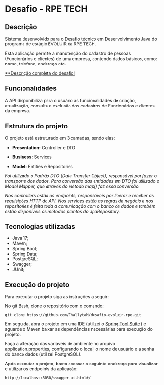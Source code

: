 # **Desafio - RPE TECH**



## Descrição

Sistema desenvolvido para o Desafio técnico em Desenvolvimento Java do programa de estágio EVOLUIR da RPE TECH.

Esta aplicação permite a manutenção do cadastro de pessoas (Funcionários e clientes) de uma empresa, contendo dados básicos, como: nome, telefone, endereço etc. 

[**Descrição completa do desafio!](https://gitlab.com/rangeldiego/desafio-estagiario-1)

## Funcionalidades

A API disponibiliza para o usuário as funcionalidades de criação, atualização, consulta e exclusão dos cadastros de Funcionários e clientes da empresa. 

## Estrutura do projeto

O projeto está estruturado em 3 camadas, sendo elas: 

* **Presentation:** Controller e DTO

* **Business:** Services 

* **Model:** Entities e Repositories

  

*Foi utilizado o Padrão DTO (Data Transfer Object), responsável por fazer o transporte dos dados.* 
*Para conversão das entidades em DTO foi utilizado o Model Mapper, que através do método map() faz essa conversão.* 

*Nos controllers estão os endpoints, responsáveis por liberar e receber as requisições HTTP da API.*
*Nos services estão as regras de negócio e nos repositories é feita toda a comunicação com o banco de dados e também estão disponíveis os métodos prontos do JpaRepository.*


## Tecnologias utilizadas

* Java 17;
* Maven;
* Spring Boot;
* Spring Data;
* PostgreSQL;
* Swagger;
* JUnit;

## Execução do projeto

Para executar o projeto siga as instruções a seguir: 

No git Bash, clone o repositório com o comando:

```
git clone https://github.com/ThallytaM/desafio-evoluir-rpe.git
```

Em seguida, abra o projeto em uma IDE (utilizei o [Spring Tool Suite](https://spring.io/tools) ) e aguarde o Maven baixar as dependências necessárias para execução do projeto.

Faça a alteração das variáveis de ambiente no arquivo application.properties, configurando o local, o nome de usuário e a senha do banco dados (utilizei PostgreSQL).

Após executar o projeto, basta acessar o seguinte endereço para visualizar e utilizar os endpoints da aplicação:

```
http://localhost:8080/swagger-ui.html#/
```

